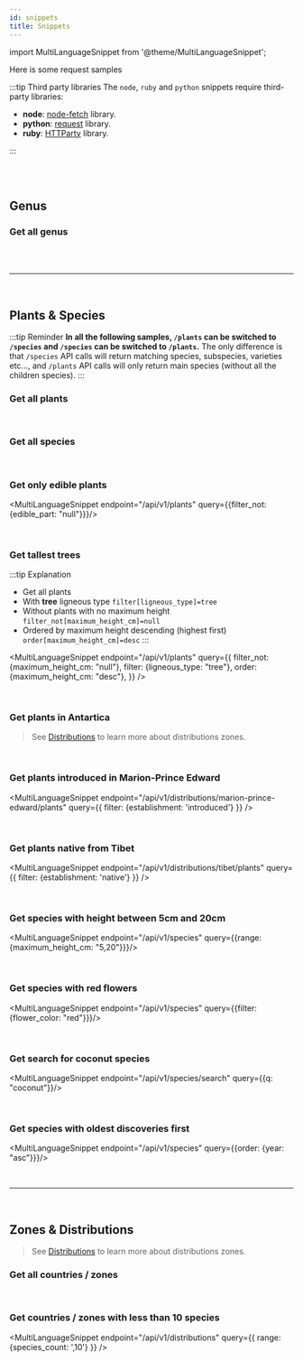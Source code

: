 ```yaml
---
id: snippets
title: Snippets
---
```


import MultiLanguageSnippet from '@theme/MultiLanguageSnippet';

Here is some request samples

:::tip Third party libraries
The `node`, `ruby` and `python` snippets require third-party libraries:

- **node**: [node-fetch](https://github.com/node-fetch/node-fetch) library.
- **python**: [request](https://requests.readthedocs.io/en/master/) library.
- **ruby**: [HTTParty](https://github.com/jnunemaker/httparty) library.

:::

<br />

<br />

## Genus


### Get all genus

<MultiLanguageSnippet endpoint="/api/v1/genus" />

<br />

<br />

---------

<br/>

## Plants & Species

:::tip Reminder
**In all the following samples, `/plants` can be switched to `/species` and `/species` can be switched to `/plants`.**
The only difference is that `/species` API calls will return matching species, subspecies, varieties etc..., and `/plants` API calls will only return main species (without all the children species).
:::


### Get all plants

<MultiLanguageSnippet endpoint="/api/v1/plants" />


<br />

### Get all species

<MultiLanguageSnippet endpoint="/api/v1/species" />

<br />

### Get only edible plants

<MultiLanguageSnippet endpoint="/api/v1/plants" query={{filter_not: {edible_part: "null"}}}/>

<br />


### Get tallest trees

:::tip Explanation
- Get all plants
- With **tree** ligneous type `filter[ligneous_type]=tree`
- Without plants with no maximum height `filter_not[maximum_height_cm]=null`
- Ordered by maximum height descending (highest first) `order[maximum_height_cm]=desc`
:::

<MultiLanguageSnippet
  endpoint="/api/v1/plants"
  query={{
    filter_not: {maximum_height_cm: "null"},
    filter: {ligneous_type: "tree"},
    order: {maximum_height_cm: "desc"},
  }}
/>

<br />

### Get plants in Antartica

> See [Distributions](advanced/distributions) to learn more about distributions zones.


<MultiLanguageSnippet
  endpoint="/api/v1/distributions/antarctica/plants"
  query={{}}
/>

<br />

### Get plants introduced in Marion-Prince Edward

<MultiLanguageSnippet
  endpoint="/api/v1/distributions/marion-prince-edward/plants"
  query={{
    filter: {establishment: 'introduced'}
  }}
/>

<br />

### Get plants native from Tibet

<MultiLanguageSnippet
  endpoint="/api/v1/distributions/tibet/plants"
  query={{
    filter: {establishment: 'native'}
  }}
/>

<br />

### Get species with height between 5cm and 20cm

<MultiLanguageSnippet endpoint="/api/v1/species" query={{range: {maximum_height_cm: "5,20"}}}/>


<br />

### Get species with red flowers

<MultiLanguageSnippet endpoint="/api/v1/species" query={{filter: {flower_color: "red"}}}/>


<br />

### Get search for coconut species

<MultiLanguageSnippet endpoint="/api/v1/species/search" query={{q: "coconut"}}/>


<br />

### Get species with oldest discoveries first

<MultiLanguageSnippet endpoint="/api/v1/species" query={{order: {year: "asc"}}}/>


<br />

---------

<br/>


## Zones & Distributions

> See [Distributions](advanced/distributions) to learn more about distributions zones.

### Get all countries / zones

<MultiLanguageSnippet endpoint="/api/v1/distributions" />

<br />

### Get countries / zones with less than 10 species

<MultiLanguageSnippet
  endpoint="/api/v1/distributions"
  query={{ range: {species_count: ',10'} }}
/>
